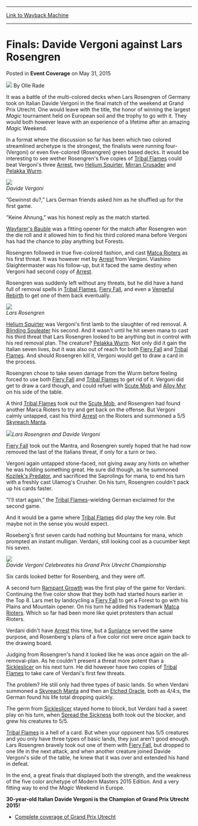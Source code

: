 
---
[Link to Wayback Machine](https://web.archive.org/web/20151118063739/http://magic.wizards.com/en/events/coverage/gputr15/finals-davide-vergoni-against-lars-rosengren.-2015-05-31)

[_metadata_:author]:- "Olle Rade"
[_metadata_:description]:- "It was a battle of the multi-colored decks when Lars Rosengren of Germany took on Italian Davide Vergoni in the final match of the weekend at Grand Prix Utrecht. One would leave with the title, the honor of winning the largest Magic tournament held on European soil and the trophy to go with it. They would both however leave with an experience of a lifetime after an amazing Magic Weekend."
[_metadata_:generator]:- "Drupal 7 (http://drupal.org)"
[_metadata_:node]:- "394031"
[_metadata_:publish_date]:- "2015-05-31"
[_metadata_:source]:- "div-main-content"
[_metadata_:title]:- "Finals: Davide Vergoni against Lars Rosengren"
[_metadata_:wayback_capture_timestamp]:- "2015-11-18 06:37:39"
[_metadata_:wayback_raw_url]:- "https://web.archive.org/web/20151118063739id_/http://magic.wizards.com/en/events/coverage/gputr15/finals-davide-vergoni-against-lars-rosengren.-2015-05-31"
[_metadata_:wayback_url]:- "http://magic.wizards.com/en/events/coverage/gputr15/finals-davide-vergoni-against-lars-rosengren.-2015-05-31"
---


Finals: Davide Vergoni against Lars Rosengren
=============================================



 Posted in **Event Coverage**
 on May 31, 2015 






![](https://media.magic.wizards.com/styles/auth_small/public/images/person/olle_rade_author.jpg)
By Olle Rade











It was a battle of the multi-colored decks when Lars Rosengren of Germany took on Italian Davide Vergoni in the final match of the weekend at Grand Prix Utrecht. One would leave with the title, the honor of winning the largest *Magic* tournament held on European soil and the trophy to go with it. They would both however leave with an experience of a lifetime after an amazing *Magic* Weekend.


  

In a format where the discussion so far has been which two colored streamlined archetype is the strongest, the finalists were running four- (Vergoni) or even five-colored (Rosengren) green based decks. It would be interesting to see wether Rosengren's five copies of [Tribal Flames](http://gatherer.wizards.com/Pages/Card/Details.aspx?name=Tribal+Flames) could beat Vergoni's three [Arrest](http://gatherer.wizards.com/Pages/Card/Details.aspx?name=Arrest), two [Helium Squirter](http://gatherer.wizards.com/Pages/Card/Details.aspx?name=Helium+Squirter), [Mirran Crusader](http://gatherer.wizards.com/Pages/Card/Details.aspx?name=Mirran+Crusader) and [Pelakka Wurm](http://gatherer.wizards.com/Pages/Card/Details.aspx?name=Pelakka+Wurm).


![](https://media.wizards.com/2015/events/gputr15/finals_vergoni.jpg)  
*Davide Vergoni*


”Gewinnst du?,” Lars German friends asked him as he shuffled up for the first game.


”Keine Ahnung,” was his honest reply as the match started.


[Wayfarer's Bauble](http://gatherer.wizards.com/Pages/Card/Details.aspx?name=Wayfarer%27s+Bauble) was a fitting opener for the match after Rosengren won the die roll and it allowed him to find his third colored mana before Vergoni has had the chance to play anything but Forests.


Rosengren followed in true five-colored fashion, and cast [Matca Rioters](http://gatherer.wizards.com/Pages/Card/Details.aspx?name=Matca+Rioters) as his first threat. It was however met by [Arrest](http://gatherer.wizards.com/Pages/Card/Details.aspx?name=Arrest) from Vergoni. Viashino Slaightermaster was his follow-up, but it faced the same destiny when Vergoni had second copy of [Arrest](http://gatherer.wizards.com/Pages/Card/Details.aspx?name=Arrest).


Rosengren was suddenly left without any threats, but he did have a hand full of removal spells in [Tribal Flames](http://gatherer.wizards.com/Pages/Card/Details.aspx?name=Tribal+Flames), [Fiery Fall](http://gatherer.wizards.com/Pages/Card/Details.aspx?name=Fiery+Fall), and even a [Vengeful Rebirth](http://gatherer.wizards.com/Pages/Card/Details.aspx?name=Vengeful+Rebirth) to get one of them back eventually.


![](https://media.wizards.com/2015/events/gputr15/finals_rosengren.jpg)  
*Lars Rosengren*


[Helium Squirter](http://gatherer.wizards.com/Pages/Card/Details.aspx?name=Helium+Squirter) was Vergoni's first lamb to the slaughter of red removal. A [Blinding Souleater](http://gatherer.wizards.com/Pages/Card/Details.aspx?name=Blinding+Souleater) his second. And it wasn't until he hit seven mana to cast his third threat that Lars Rosengren looked to be anything but in control with his red removal plan. The creature? [Pelakka Wurm](http://gatherer.wizards.com/Pages/Card/Details.aspx?name=Pelakka+Wurm). Not only did it gain the Italian seven lives, but it was also out of reach for both [Fiery Fall](http://gatherer.wizards.com/Pages/Card/Details.aspx?name=Fiery+Fall) and [Tribal Flames](http://gatherer.wizards.com/Pages/Card/Details.aspx?name=Tribal+Flames). And should Rosengren kill it, Vergoni would get to draw a card in the process.



Rosengren chose to take seven damage from the Wurm before feeling forced to use both [Fiery Fall](http://gatherer.wizards.com/Pages/Card/Details.aspx?name=Fiery+Fall) and [Tribal Flames](http://gatherer.wizards.com/Pages/Card/Details.aspx?name=Tribal+Flames) to get rid of it. Vergoni did get to draw a card though, and could refuel with [Scute Mob](http://gatherer.wizards.com/Pages/Card/Details.aspx?name=Scute+Mob) and [Alloy Myr](http://gatherer.wizards.com/Pages/Card/Details.aspx?name=Alloy+Myr) on his side of the table.




A third [Tribal Flames](http://gatherer.wizards.com/Pages/Card/Details.aspx?name=Tribal+Flames) took out the [Scute Mob](http://gatherer.wizards.com/Pages/Card/Details.aspx?name=Scute+Mob), and Rosengren had found another Marca Rioters to try and get back on the offense. But Vergoni calmly untapped, cast his third [Arrest](http://gatherer.wizards.com/Pages/Card/Details.aspx?name=Arrest) on the Rioters and summoned a 5/5 [Skyreach Manta](http://gatherer.wizards.com/Pages/Card/Details.aspx?name=Skyreach+Manta).



![](https://media.wizards.com/2015/events/gputr15/finals_rosengren_vergoni.jpg)*Lars Rosengren and Davide Vergoni*



[Fiery Fall](http://gatherer.wizards.com/Pages/Card/Details.aspx?name=Fiery+Fall) took out the Mantra, and Rosengren surely hoped that he had now removed the last of the Italians threat, if only for a turn or two.




Vergoni again untapped stone-faced, not giving away any hints on whether he was holding something great. He sure did though, as he summoned [Kozilek's Predator](http://gatherer.wizards.com/Pages/Card/Details.aspx?name=Kozilek%27s+Predator), and sacrificed the Saprolings for mana, to end his turn with a freshly cast Ulamog's Crusher. On his turn, Rosengren couldn't pack up his cards faster.




”I'll start again,” the [Tribal Flames](http://gatherer.wizards.com/Pages/Card/Details.aspx?name=Tribal+Flames)-wielding German exclaimed for the second game.  
  

And it would be a game where [Tribal Flames](http://gatherer.wizards.com/Pages/Card/Details.aspx?name=Tribal+Flames) did play the key role. But maybe not in the sense you would expect.  
  

Roseberg's first seven cards had nothing but Mountains for mana, which prompted an instant mulligan. Verdani, still looking cool as a cucumber kept his seven.



![](https://media.wizards.com/2015/events/gputr15/finals_vergoni_trophy.jpg)  
*Davide Vergoni Celebreates his Grand Prix Utrecht Championship*


Six cards looked better for Rosenberg, and they were off.  
  

A second turn [Rampant Growth](http://gatherer.wizards.com/Pages/Card/Details.aspx?name=Rampant+Growth) was the first play of the game for Verdani. Continuing the five color show that they both had started hours earlier in the Top 8. Lars met by landcycling a [Fiery Fall](http://gatherer.wizards.com/Pages/Card/Details.aspx?name=Fiery+Fall) to get a Forest to go with his Plains and Mountain opener. On his turn he added his trademark [Matca Rioters](http://gatherer.wizards.com/Pages/Card/Details.aspx?name=Matca+Rioters). Which so far had been more like quiet protesters than actual Rioters.  
  

Verdani didn't have [Arrest](http://gatherer.wizards.com/Pages/Card/Details.aspx?name=Arrest) this time, but a [Sunlance](http://gatherer.wizards.com/Pages/Card/Details.aspx?name=Sunlance) served the same purpose, and Rosenberg's plans of a five color riot were once again back to the drawing board.  
  

Judging from Rosengren's hand it looked like he was once again on the all-removal-plan. As he couldn't present a threat more potent than a [Sickleslicer](http://gatherer.wizards.com/Pages/Card/Details.aspx?name=Sickleslicer) on his next turn. He did however have two copies of [Tribal Flames](http://gatherer.wizards.com/Pages/Card/Details.aspx?name=Tribal+Flames) to take care of Verdani's first few threats.


  

The problem? He still only had three types of basic lands. So when Verdani summoned a [Skyreach Manta](http://gatherer.wizards.com/Pages/Card/Details.aspx?name=Skyreach+Manta) and then an [Etched Oracle](http://gatherer.wizards.com/Pages/Card/Details.aspx?name=Etched+Oracle), both as 4/4:s, the German found his life total dropping quickly.  
  

The germ from [Sickleslicer](http://gatherer.wizards.com/Pages/Card/Details.aspx?name=Sickleslicer) stayed home to block, but Verdani had a sweet play on his turn, when [Spread the Sickness](http://gatherer.wizards.com/Pages/Card/Details.aspx?name=Spread+the+Sickness) both took out the blocker, and grew his creatures to 5/5.  
  
[Tribal Flames](http://gatherer.wizards.com/Pages/Card/Details.aspx?name=Tribal+Flames) is a hell of a card. But when your opponent has 5/5 creatures and you only have three types of basic lands, they just aren't good enough. Lars Rosengren bravely took out one of them with [Fiery Fall](http://gatherer.wizards.com/Pages/Card/Details.aspx?name=Fiery+Fall), but dropped to one life in the next attack, and when another creature joined Davide Vergoni's side of the table, he knew that it was over and extended his hand in defeat.



In the end, a great finals that displayed both the strength, and the weakness of the five color archetype of Modern Masters 2015 Edition. And a very fitting way to end the *Magic* Weekend in Europe.  
  
**30-year-old Italian Davide Vergoni is the Champion of Grand Prix Utrecht 2015!**


* [Complete coverage of Grand Prix Utrecht](/node/390436)






